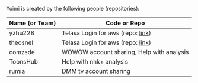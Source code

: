 Yoimi is created by the following people (repositories):

| Name (or Team)    | Code or Repo                                                                                                 |
| ----------------- | ------------------------------------------------------------------------------------------------------------ |
| yzhu228           | Telasa Login for aws (repo: [link](https://github.com/yzhu228/aws-cognito-srp/commits?author=yzhupurple))    |
| theosnel          | Telasa Login for aws (repo: [link](https://github.com/theosnel/python-xsense))                               |
| comzsde           | WOWOW account sharing, Help with analysis                                                                    |
| ToonsHub          | Help with nhk+ analysis                                                                                      |
| rumia             | DMM tv account sharing                                                                                       |
